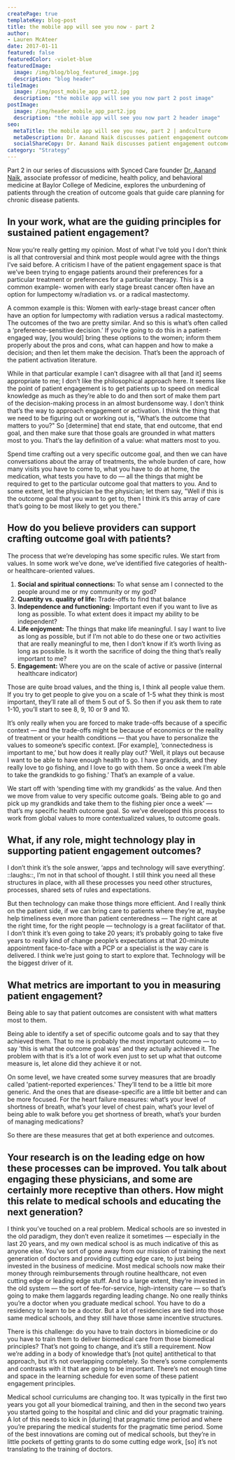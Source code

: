 ```yaml
---
createPage: true
templateKey: blog-post
title: the mobile app will see you now - part 2
author:
- Lauren McAteer
date: 2017-01-11
featured: false
featuredColor: -violet-blue
featuredImage:
  image: /img/blog/blog_featured_image.jpg
  description: "blog header"
tileImage:
  image: /img/post_mobile_app_part2.jpg
  description: "the mobile app will see you now part 2 post image"
postImage:
  image: /img/header_mobile_app_part2.jpg
  description: "the mobile app will see you now part 2 header image"
seo:
  metaTitle: the mobile app will see you now, part 2 | andculture
  metaDescription: Dr. Aanand Naik discusses patient engagement outcomes, the role of technology in achieving these goals, and what providers should do to support them.
  socialShareCopy: Dr. Aanand Naik discusses patient engagement outcomes, the role of technology in achieving these goals, and what providers should do to support them.
category: "Strategy"
---
```

Part 2 in our series of discussions with Synced Care founder [Dr. Aanand Naik](https://www.bcm.edu/people/view/aanand-naik-m-d/b15a0cd5-ffed-11e2-be68-080027880ca6), associate professor of medicine, health policy, and behavioral medicine at Baylor College of Medicine, explores the unburdening of patients through the creation of outcome goals that guide care planning for chronic disease patients.

## In your work, what are the guiding principles for sustained patient engagement?
Now you’re really getting my opinion. Most of what I’ve told you I don’t think is all that controversial and think most people would agree with the things I’ve said before. A criticism I have of the patient engagement space is that we’ve been trying to engage patients around their preferences for a particular treatment or preferences for a particular therapy. This is a common example- women with early stage breast cancer often have an option for lumpectomy w/radiation vs. or a radical mastectomy.

A common example is this: Women with early-stage breast cancer often have an option for lumpectomy with radiation versus a radical mastectomy. The outcomes of the two are pretty similar. And so this is what’s often called a ‘preference-sensitive decision.’ If you’re going to do this in a patient-engaged way, [you would] bring these options to the women; inform them properly about the pros and cons, what can happen and how to make a decision; and then let them make the decision. That’s been the approach of the patient activation literature.

While in that particular example I can’t disagree with all that [and it] seems appropriate to me; I don’t like the philosophical approach here. It seems like the point of patient engagement is to get patients up to speed on medical knowledge as much as they’re able to do and then sort of make them part of the decision-making process in an almost burdensome way. I don’t think that’s the way to approach engagement or activation. I think the thing that we need to be figuring out or working out is, "What’s the outcome that matters to you?" So [determine] that end state, that end outcome, that end goal, and then make sure that those goals are grounded in what matters most to you. That’s the lay definition of a value: what matters most to you.

Spend time crafting out a very specific outcome goal, and then we can have conversations about the array of treatments, the whole burden of care, how many visits you have to come to, what you have to do at home, the medication, what tests you have to do — all the things that might be required to get to the particular outcome goal that matters to you. And to some extent, let the physician be the physician; let them say, "Well if this is the outcome goal that you want to get to, then I think it’s this array of care that’s going to be most likely to get you there."

## How do you believe providers can support crafting outcome goal with patients?
The process that we’re developing has some specific rules. We start from values. In some work we’ve done, we’ve identified five categories of health- or healthcare-oriented values.

1. **Social and spiritual connections:** To what sense am I connected to the people around me or my community or my god?
2. **Quantity vs. quality of life:** Trade-offs to find that balance
3. **Independence and functioning:** Important even if you want to live as long as possible. To what extent does it impact my ability to be independent?
4. **Life enjoyment:** The things that make life meaningful. I say I want to live as long as possible, but if I’m not able to do these one or two activities that are really meaningful to me, then I don’t know if it’s worth living as long as possible. Is it worth the sacrifice of doing the thing that’s really important to me?
5. **Engagement:** Where you are on the scale of active or passive (internal healthcare indicator)

Those are quite broad values, and the thing is, I think all people value them. If you try to get people to give you on a scale of 1-5 what they think is most important, they’ll rate all of them 5 out of 5. So then if you ask them to rate 1-10, you’ll start to see 8, 9, 10 or 9 and 10.

It’s only really when you are forced to make trade-offs because of a specific context — and the trade-offs might be because of economics or the reality of treatment or your health conditions — that you have to personalize the values to someone’s specific context. [For example], ‘connectedness is important to me,’ but how does it really play out? ‘Well, it plays out because I want to be able to have enough health to go. I have grandkids, and they really love to go fishing, and I love to go with them. So once a week I’m able to take the grandkids to go fishing.’ That’s an example of a value.

We start off with ‘spending time with my grandkids’ as the value. And then we move from value to very specific outcome goals. ‘Being able to go and pick up my grandkids and take them to the fishing pier once a week’ — that’s my specific health outcome goal. So we’ve developed this process to work from global values to more contextualized values, to outcome goals.

## What, if any role, might technology play in supporting patient engagement outcomes?

I don’t think it’s the sole answer, ‘apps and technology will save everything’. ::laughs::, I’m not in that school of thought. I still think you need all these structures in place, with all these processes you need other structures, processes, shared sets of rules and expectations.

But then technology can make those things more efficient. And I really think on the patient side, if we can bring care to patients where they’re at, maybe help timeliness even more than patient centeredness — The right care at the right time, for the right people — technology is a great facilitator of that.  I don’t think it’s even going to take 20 years; it’s probably going to take five years to really kind of change people’s expectations at that 20-minute appointment face-to-face with a PCP or a specialist is the way care is delivered. I think we’re just going to start to explore that. Technology will be the biggest driver of it.

## What metrics are important to you in measuring patient engagement?

Being able to say that patient outcomes are consistent with what matters most to them.

Being able to identify a set of specific outcome goals and to say that they achieved them. That to me is probably the most important outcome — to say 'this is what the outcome goal was' and they actually achieved it. The problem with that is it’s a lot of work even just to set up what that outcome measure is, let alone did they achieve it or not.

On some level, we have created some survey measures that are broadly called 'patient-reported experiences.' They’ll tend to be a little bit more generic. And the ones that are disease-specific are a little bit better and can be more focused. For the heart failure measures: what’s your level of shortness of breath, what’s your level of chest pain, what’s your level of being able to walk before you get shortness of breath, what’s your burden of managing medications?

So there are these measures that get at both experience and outcomes.

## Your research is on the leading edge on how these processes can be improved. You talk about engaging these physicians, and some are certainly more receptive than others. How might this relate to medical schools and educating the next generation?

I think you’ve touched on a real problem. Medical schools are so invested in the old paradigm, they don’t even realize it sometimes — especially in the last 20 years, and my own medical school is as much indicative of this as anyone else. You’ve sort of gone away from our mission of training the next generation of doctors and providing cutting edge care, to just being invested in the business of medicine. Most medical schools now make their money through reimbursements through routine healthcare, not even cutting edge or leading edge stuff. And to a large extent, they’re invested in the old system — the sort of fee-for-service, high-intensity care — so that’s going to make them laggards regarding leading change. No one really thinks you’re a doctor when you graduate medical school. You have to do a residency to learn to be a doctor. But a lot of residencies are tied into those same medical schools, and they still have those same incentive structures.

There is this challenge: do you have to train doctors in biomedicine or do you have to train them to deliver biomedical care from those biomedical principles? That’s not going to change, and it’s still a requirement. Now we’re adding in a body of knowledge that’s [not quite] antithetical to that approach, but it’s not overlapping completely. So there’s some complements and contrasts with it that are going to be important. There’s not enough time and space in the learning schedule for even some of these patient engagement principles.

Medical school curriculums are changing too. It was typically in the first two years you got all your biomedical training, and then in the second two years you started going to the hospital and clinic and did your pragmatic training. A lot of this needs to kick in [during] that pragmatic time period and where you’re preparing the medical students for the pragmatic time period. Some of the best innovations are coming out of medical schools, but they’re in little pockets of getting grants to do some cutting edge work, [so] it’s not translating to the training of doctors.